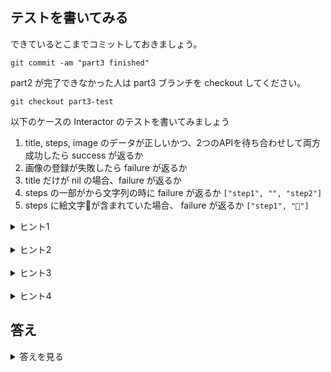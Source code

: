 ## テストを書いてみる

できているとこまでコミットしておきましょう。

```shell
git commit -am "part3 finished"
```

part2 が完了できなかった人は part3 ブランチを checkout してください。

```
git checkout part3-test
```

以下のケースの Interactor のテストを書いてみましょう

1. title, steps, image のデータが正しいかつ、2つのAPIを待ち合わせして両方成功したら success が返るか
2. 画像の登録が失敗したら failure が返るか
4. title だけが nil の場合、failure が返るか
5. steps の一部がから文字列の時に failure が返るか `["step1", "", "step2"]`
6. steps に絵文字📱が含まれていた場合、 failure が返るか `["step1", "📱"]`


<details>
<summary>ヒント1</summary>

レシピ一覧のテストの時と同じく、まず Mock を作りましょう。  
今回は Interactor のテストを書くので、依存のある `ImageDataStore` と `RecipeDataStore` の Mock を作成します。

```swift
import XCTest
@testable import MiniCookpad

class MockImageDataStore: ImageDataStoreProtocol {
    var createImageResult: (Result<ImagePath, Error>)!
    func createImage(imageData: Data, completion: @escaping ((Result<ImagePath, Error>) -> Void)) {
        completion(createImageResult)
    }
}

class MockRecipeDataStore: RecipeDataStoreProtocol {
    var createRecipeResult: (Result<Void, Error>)!
    func createRecipe(title: String, steps: [String], imagePath: String, completion: @escaping ((Result<Void, Error>) -> Void)) {
        completion(createRecipeResult)
    }

    // この2つは今回使わない
    func fetchAllRecipes(completion: @escaping ((Result<[FirestoreRecipe], Error>) -> Void)) {
        fatalError()
    }
    func fetchRecipe(recipeID: String, completion: @escaping ((Result<FirestoreRecipe, Error>) -> Void)) {
        fatalError()
    }
}
```
</details>

<br>

<details>
<summary>ヒント2</summary>

レシピの作成が成功するときのテストは以下のようになります。  
レシピ一覧のテストの時と同じく、Mock に期待する返り値を代入しておいて、その Mock を使い Interactor を生成します。

{} で囲まれている箇所は自分で書いてみましょう。

```swift
class RecipeEditorInteractorTests: XCTestCase {
    var imageDataStore: MockImageDataStore!
    var recipeDataStore: MockRecipeDataStore!

    // テストのたびに Mock の状態をリセットする
    override func setUp() {
        super.setUp()
        imageDataStore = MockImageDataStore()
        recipeDataStore = MockRecipeDataStore()
    }

    func testCreateRecipeSuccess() {
        let imagePath = ImagePath(path: "dummy_path")
        imageDataStore.createImageResult = {画像の作成が成功したときの Result を代入}
        recipeDataStore.createRecipeResult = {レシピの作成が成功したときの Result を代入}
        let interactor = {Mock を利用した Interactor を作成}

        let image = #imageLiteral(resourceName: "recipe_image")
        // 正しい入力項目で createRecipe を実行
        interactor.createRecipe(title: "title", steps: ["steps"], image: image) { result in
            switch result {
            case .success:
                XCTAssert(true)
            case .failure:
                XCTFail()
            }
        }
    }
}
```
</details>

<br>

<details>
<summary>ヒント3</summary>

ヒント2の {} で囲まれている箇所は以下のようになります。

```swift
        imageDataStore.createImageResult = .success(imagePath)
        recipeDataStore.createRecipeResult = .success(())
        let interactor = RecipeEditorInteractor(imageDataStore: imageDataStore, recipeDataStore: recipeDataStore)
```

成功するテストは書けたので、それを応用し画像・レシピの登録失敗ケースや入力に問題がある場合のテストも記述してみましょう。

</details>

<br>

<details>
<summary>ヒント4</summary>

画像の登録が失敗したときのテストは、 createImageResult に失敗を渡すだけです。  
{} の中身を埋めてみましょう。

```swift
    func testCreateRecipe_CreateImageFailure() {
        let error = NSError(domain: "", code: 11111111, userInfo: nil)
        imageDataStore.createImageResult = {失敗のResultを代入}
        recipeDataStore.createRecipeResult = .success(())
        let interactor = RecipeEditorInteractor(imageDataStore: imageDataStore, recipeDataStore: recipeDataStore)
        let image = #imageLiteral(resourceName: "recipe_image")
        interactor.createRecipe(title: "title", steps: ["steps"], image: image) { result in
            switch result {
            case .success:
                {XCTAssert(true) or XCTFail()}
            case let .failure(resultError):
                switch resultError {
                case .creationError:
                    {XCTAssert(true) or XCTFail()}
                case .validationError:
                    {XCTAssert(true) or XCTFail()}
                }
            }
        }
    }
```

続いて 3, 4, 5 のテストケースも作成しましょう。

</details>

## 答え

<details>
<summary>答えを見る</summary>

[こちらの Diff](https://github.com/cookpad/cookpad-internship-2020-summer-ios/compare/part3-test..part4) もしくは [part3-test完了時点のコード](https://github.com/cookpad/cookpad-internship-2020-summer-ios/tree/part4)を参照してください。  
また、ヒントにも簡単な解説が書いてあるので、それも参照してください。


</details>
